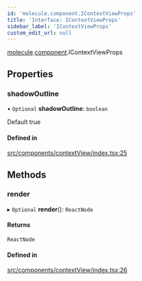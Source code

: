 ```yaml
---
id: 'molecule.component.IContextViewProps'
title: 'Interface: IContextViewProps'
sidebar_label: 'IContextViewProps'
custom_edit_url: null
---
```


[molecule](../namespaces/molecule).[component](../namespaces/molecule.component).IContextViewProps

## Properties

### shadowOutline

• `Optional` **shadowOutline**: `boolean`

Default true

#### Defined in

[src/components/contextView/index.tsx:25](https://github.com/DTStack/molecule/blob/46c80551/src/components/contextView/index.tsx#L25)

## Methods

### render

▸ `Optional` **render**(): `ReactNode`

#### Returns

`ReactNode`

#### Defined in

[src/components/contextView/index.tsx:26](https://github.com/DTStack/molecule/blob/46c80551/src/components/contextView/index.tsx#L26)
